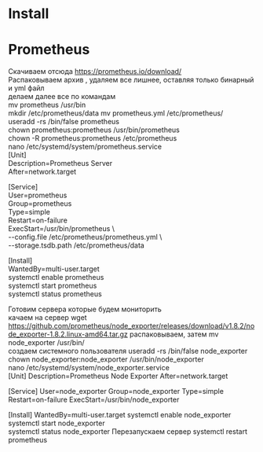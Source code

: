 # Install
# Prometheus
Скачиваем отсюда https://prometheus.io/download/  
Распаковываем архив , удаляем все лишнее, оставляя только бинарный и yml файл  
делаем далее все по командам  
mv prometheus /usr/bin  
mkdir /etc/prometheus/data
mv prometheus.yml /etc/prometheus/  
useradd -rs /bin/false prometheus  
chown prometheus:prometheus /usr/bin/prometheus  
chown -R prometheus:prometheus /etc/prometheus  
nano /etc/systemd/system/prometheus.service  
[Unit]  
Description=Prometheus Server  
After=network.target  

[Service]  
User=prometheus  
Group=prometheus  
Type=simple  
Restart=on-failure  
ExecStart=/usr/bin/prometheus \  
  --config.file         /etc/prometheus/prometheus.yml \  
  --storage.tsdb.path   /etc/prometheus/data  

[Install]  
WantedBy=multi-user.target  
systemctl enable prometheus  
systemctl start prometheus  
systemctl status prometheus  
  
Готовим сервера которые будем мониторить  
качаем на сервер wget https://github.com/prometheus/node_exporter/releases/download/v1.8.2/node_exporter-1.8.2.linux-amd64.tar.gz 
распаковываем, затем mv node_exporter /usr/bin/  
создаем системного пользователя useradd -rs /bin/false node_exporter  
chown node_exporter:node_exporter /usr/bin/node_exporter  
nano /etc/systemd/system/node_exporter.service  
[Unit]
Description=Prometheus Node Exporter
After=network.target

[Service]
User=node_exporter
Group=node_exporter
Type=simple
Restart=on-failure
ExecStart=/usr/bin/node_exporter

[Install]
WantedBy=multi-user.target
systemctl enable node_exporter   
systemctl start node_exporter   
systemctl status node_exporter 
Перезапускаем сервер systemctl restart prometheus  





